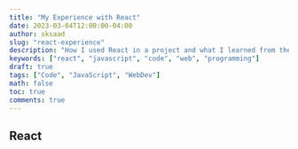 ```yaml
---
title: "My Experience with React"
date: 2023-03-04T12:00:00-04:00
author: sksaad
slug: "react-experience"
description: "How I used React in a project and what I learned from the experience"
keywords: ["react", "javascript", "code", "web", "programming"]
draft: true
tags: ["Code", "JavaScript", "WebDev"]
math: false
toc: true
comments: true
---
```


## React
